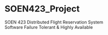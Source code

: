 # SOEN423_Project
SOEN 423 Distributed Flight Reservation System  
Software Failure Tolerant & Highly Available

